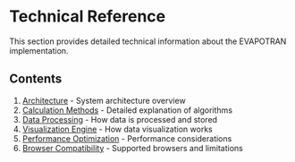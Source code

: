# Technical Reference

This section provides detailed technical information about the EVAPOTRAN implementation.

## Contents

1. [Architecture](architecture) - System architecture overview
2. [Calculation Methods](calculation-methods) - Detailed explanation of algorithms
3. [Data Processing](data-processing) - How data is processed and stored
4. [Visualization Engine](visualization) - How data visualization works
5. [Performance Optimization](performance-optimization) - Performance considerations
6. [Browser Compatibility](browser-compatibility) - Supported browsers and limitations